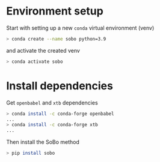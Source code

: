 # Environment setup
Start with setting up a new `conda` virtual environment (venv)

```bash
> conda create --name sobo python=3.9
```

and activate the created venv

```bash
> conda activate sobo
```

# Install dependencies
Get `openbabel` and `xtb` dependencies

```bash
> conda install -c conda-forge openbabel
...
> conda install -c conda-forge xtb
...
```

Then install the SoBo method

```bash
> pip install sobo
```
